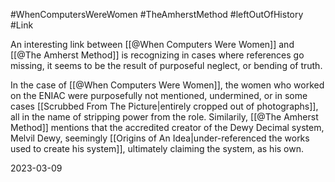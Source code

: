 #WhenComputersWereWomen #TheAmherstMethod #leftOutOfHistory #Link 

An interesting link between [[@When Computers Were Women]] and [[@The Amherst Method]] is recognizing in cases where references go missing, it seems to be the result of purposeful neglect, or bending of truth. 

In the case of [[@When Computers Were Women]], the women who worked on the ENIAC were purposefully not mentioned, undermined, or in some cases [[Scrubbed From The Picture|entirely cropped out of photographs]], all in the name of stripping power from the role. Similarily, [[@The Amherst Method]] mentions that the accredited creator of the Dewy Decimal system, Melvil Dewy, seemingly [[Origins of An Idea|under-referenced the works used to create his system]], ultimately claiming the system, as his own.

2023-03-09